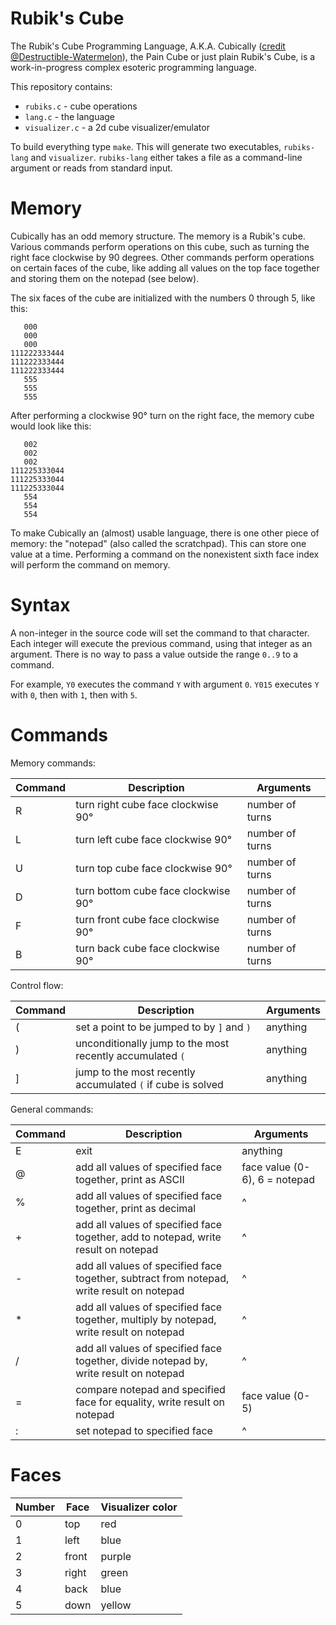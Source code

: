 # Rubik's Cube

The Rubik's Cube Programming Language, A.K.A. Cubically ([credit @Destructible-Watermelon](https://chat.stackexchange.com/transcript/message/38123813#38123813)), the Pain Cube or just plain Rubik's Cube, is a work-in-progress complex esoteric programming language. 

This repository contains:

 - `rubiks.c` - cube operations
 - `lang.c` - the language
 - `visualizer.c` - a 2d cube visualizer/emulator

To build everything type `make`. This will generate two executables, `rubiks-lang` and `visualizer`. `rubiks-lang` either takes a file as a command-line argument or reads from standard input.
# Memory

Cubically has an odd memory structure. The memory is a Rubik's cube. Various commands perform operations on this cube, such as turning the right face clockwise by 90 degrees. Other commands perform operations on certain faces of the cube, like adding all values on the top face together and storing them on the notepad (see below).

The six faces of the cube are initialized with the numbers 0 through 5, like this:

       000
       000
       000
    111222333444
    111222333444
    111222333444
       555
       555
       555

After performing a clockwise 90° turn on the right face, the memory cube would look like this:

       002
       002
       002
    111225333044
    111225333044
    111225333044
       554
       554
       554

To make Cubically an (almost) usable language, there is one other piece of memory: the "notepad" (also called the scratchpad). This can store one value at a time. Performing a command on the nonexistent sixth face index will perform the command on memory.

# Syntax

A non-integer in the source code will set the command to that character. Each integer will execute the previous command, using that integer as an argument. There is no way to pass a value outside the range `0..9` to a command.

For example, `Y0` executes the command `Y` with argument `0`. `Y015` executes `Y` with `0`, then with `1`, then with `5`.

# Commands

Memory commands:

|Command|Description|Arguments|
|-|-|-|
|R|turn right cube face clockwise 90°|number of turns|
|L|turn left cube face clockwise 90°|number of turns|
|U|turn top cube face clockwise 90°|number of turns|
|D|turn bottom cube face clockwise 90°|number of turns|
|F|turn front cube face clockwise 90°|number of turns|
|B|turn back cube face clockwise 90°|number of turns|

Control flow:

|Command|Description|Arguments
|-|-|-|
|(|set a point to be jumped to by `]` and `)`|anything|
|)|unconditionally jump to the most recently accumulated `(`|anything|
|]|jump to the most recently accumulated `(` if cube is solved|anything|

General commands:

|Command|Description|Arguments|
|-|-|-|
|E|exit|anything|
|@|add all values of specified face together, print as ASCII|face value (0-6), 6 = notepad|
|%|add all values of specified face together, print as decimal|^|
|+|add all values of specified face together, add to notepad, write result on notepad|^|
|-|add all values of specified face together, subtract from notepad, write result on notepad|^|
|*|add all values of specified face together, multiply by notepad, write result on notepad|^|
|/|add all values of specified face together, divide notepad by, write result on notepad|^|
|=|compare notepad and specified face for equality, write result on notepad|face value (0-5)|
|:|set notepad to specified face|^|

# Faces

|Number|Face|Visualizer color|
|-|-|-|
|0|top|red|
|1|left|blue|
|2|front|purple|
|3|right|green|
|4|back|blue|
|5|down|yellow|
